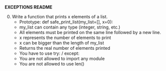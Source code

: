 **EXCEPTIONS README**

0. Write a function that prints x elements of a list.
	* Prototype: def safe_print_list(my_list=[], x=0):
	* my_list can contain any type (integer, string, etc.)
	* All elements must be printed on the same line followed by a new line.
	* x represents the number of elements to print
	* x can be bigger than the length of my_list
	* Returns the real number of elements printed
	* You have to use try: / except:
	* You are not allowed to import any module
	* You are not allowed to use len()
